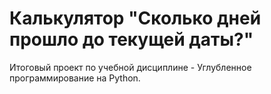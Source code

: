 # Калькулятор "Сколько дней прошло до текущей даты?"

Итоговый проект по учебной дисциплине - Углубленное программирование на Python.
